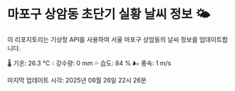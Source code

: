 
# 마포구 상암동 초단기 실황 날씨 정보 🌤️

이 리포지토리는 기상청 API를 사용하여 서울 마포구 상암동의 날씨 정보를 업데이트합니다. 

🌡️ 기온: 26.3 ℃
💧 강수량: 0 mm
💦 습도: 84 %
🌬️ 풍속: 1 m/s

마지막 업데이트 시각: 2025년 08월 26일 22시 26분    
